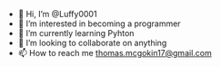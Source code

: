 - 👋 Hi, I’m @Luffy0001
- 👀 I’m interested in becoming a programmer
- 🌱 I’m currently learning Pyhton
- 💞️ I’m looking to collaborate on anything
- 📫 How to reach me thomas.mcgokin17@gmail.com

<!---
Luffy0001/Luffy0001 is a ✨ special ✨ repository because its `README.md` (this file) appears on your GitHub profile.
You can click the Preview link to take a look at your changes.
--->
